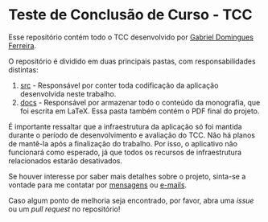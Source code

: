 # Teste de Conclusão de Curso - TCC

Esse repositório contém todo o TCC desenvolvido por [Gabriel Domingues Ferreira](http://www.github.com/Feggah). 

O repositório é dividido em duas principais pastas, com responsabilidades distintas:

1. [src](src/) - Responsável por conter toda codificação da aplicação desenvolvida neste trabalho. 
2. [docs](docs/) - Responsável por armazenar todo o conteúdo da monografia, que foi escrita em LaTeX. Essa pasta também contém o PDF final do projeto.

É importante ressaltar que a infraestrutura da aplicação só foi mantida durante o período de desenvolvimento e avaliação do TCC. Não há planos de mantê-la após a finalização do trabalho. Por isso, o aplicativo não funcionará como esperado, já que todos os recursos de infraestrutura relacionados estarão desativados.

Se houver interesse por saber mais detalhes sobre o projeto, sinta-se a vontade para me contatar por [mensagens](https://www.linkedin.com/in/ferreira070/) ou [e-mails](mailto:gabidferreira9@gmail.com).

Caso algum ponto de melhoria seja encontrado, por favor, abra uma _issue_ ou um _pull request_ no repositório!
